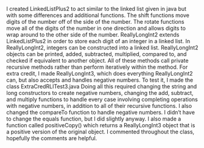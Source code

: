  I created LinkedListPlus2 to act similar to the linked list given in java but with some differences and additional functions. The shift functions move digits of the number off of the side of the number. The rotate functions move all of the digits of the number in one direction and allows digits to wrap around to the other side of the number. 
  ReallyLongInt2 extends LinkedListPlus2 in order to store each digit of an integer in a linked list. In ReallyLongInt2, integers can be constructed into a linked list. ReallyLongInt2 objects can be printed, added, subtracted, multiplied, compared to, and checked if equivalent to another object. All of these methods call private recursive methods rather than perform iteratively within the method.
  For extra credit, I made ReallyLongInt3, which does everything ReallyLongInt2 can, but also accepts and handles negative numbers. To test it, I made the class ExtraCredRLITest3.java
  Doing all this required changing the string and long constructors to create negative numbers, changing the add, subtract, and multiply functions to handle every case involving completing operations with negative numbers, in addition to all of their recursive functions. I also changed the compareTo function to handle negative numbers. I didn’t have to change the equals function, but I did slightly anyway. I also made a function called positiveCopy() which returns a ReallyLongInt3 object that is a positive version of the original object. I commented throughout the class, hopefully the comments are helpful.
